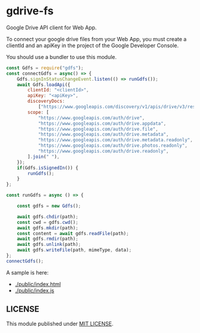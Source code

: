 gdrive-fs
=========

Google Drive API client for Web App.

To connect your google drive files from your Web App,
you must create a clientId and an apiKey in the project of the Google Developer Console.

You should use a bundler to use this module.

```javascript
const Gdfs = require("gdfs");
const connectGdfs = async() => {
    Gdfs.signInStatusChangeEvent.listen(() => runGdfs());
    await Gdfs.loadApi({
        clientId: "<clientId>",
        apiKey: "<apiKey>",
        discoveryDocs:
            ["https://www.googleapis.com/discovery/v1/apis/drive/v3/rest"],
        scope: [
            "https://www.googleapis.com/auth/drive",
            "https://www.googleapis.com/auth/drive.appdata",
            "https://www.googleapis.com/auth/drive.file",
            "https://www.googleapis.com/auth/drive.metadata",
            "https://www.googleapis.com/auth/drive.metadata.readonly",
            "https://www.googleapis.com/auth/drive.photos.readonly",
            "https://www.googleapis.com/auth/drive.readonly",
        ].join(" "),
    });
    if(Gdfs.isSignedIn()) {
        runGdfs();
    }
};

const runGdfs = async () => {

    const gdfs = new Gdfs();

    await gdfs.chdir(path);
    const cwd = gdfs.cwd();
    await gdfs.mkdir(path);
    const content = await gdfs.readFile(path);
    await gdfs.rmdir(path);
    await gdfs.unlink(path);
    await gdfs.writeFile(path, mimeType, data);
};
connectGdfs();
```

A sample is here:

* [./public/index.html](./public/index.html)
* [./public/index.js](./public/index.js)

LICENSE
-------

This module published under [MIT LICENSE](LICENSE.md).
